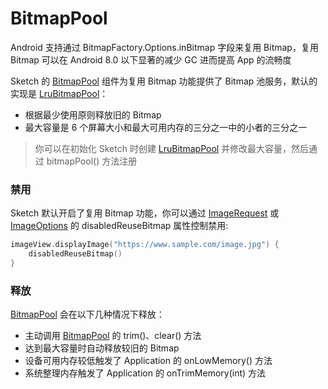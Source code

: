 # BitmapPool

Android 支持通过 BitmapFactory.Options.inBitmap 字段来复用 Bitmap，复用 Bitmap 可以在 Android 8.0 以下显著的减少 GC 进而提高
App 的流畅度

Sketch 的 [BitmapPool] 组件为复用 Bitmap 功能提供了 Bitmap 池服务，默认的实现是 [LruBitmapPool]：

* 根据最少使用原则释放旧的 Bitmap
* 最大容量是 6 个屏幕大小和最大可用内存的三分之一中的小者的三分之一

> 你可以在初始化 Sketch 时创建 [LruBitmapPool] 并修改最大容量，然后通过 bitmapPool() 方法注册

### 禁用

Sketch 默认开启了复用 Bitmap 功能，你可以通过 [ImageRequest] 或 [ImageOptions] 的 disabledReuseBitmap 属性控制禁用:

```kotlin
imageView.displayImage("https://www.sample.com/image.jpg") {
    disabledReuseBitmap()
}
```

### 释放

[BitmapPool] 会在以下几种情况下释放：

* 主动调用 [BitmapPool] 的 trim()、clear() 方法
* 达到最大容量时自动释放较旧的 Bitmap
* 设备可用内存较低触发了 Application 的 onLowMemory() 方法
* 系统整理内存触发了 Application 的 onTrimMemory(int) 方法

[BitmapPool]: ../../sketch/src/main/java/com/github/panpf/sketch/cache/BitmapPool.kt

[LruBitmapPool]: ../../sketch/src/main/java/com/github/panpf/sketch/cache/internal/LruBitmapPool.kt

[ImageRequest]: ../../sketch/src/main/java/com/github/panpf/sketch/request/ImageRequest.kt

[ImageOptions]: ../../sketch/src/main/java/com/github/panpf/sketch/request/ImageOptions.kt